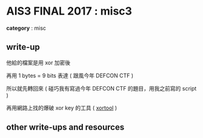 # AIS3 FINAL 2017 : misc3

**category** : misc

## write-up

他給的檔案是用 xor 加密後

再用 1 bytes = 9 bits 表達 ( 跟風今年 DEFCON CTF )

所以就先轉回來 ( 碰巧我有寫過今年 DEFCON CTF 的題目，用我之前寫的 script )

再用網路上找的爆破 xor key 的工具 ( [xortool](https://github.com/hellman/xortool) )

## other write-ups and resources
